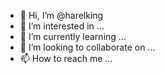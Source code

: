 - 👋 Hi, I’m @harelking
- 👀 I’m interested in ...
- 🌱 I’m currently learning ...
- 💞️ I’m looking to collaborate on ...
- 📫 How to reach me ...

<!---
harelking/harelking is a ✨ special ✨ repository because its `README.md` (this file) appears on your GitHub profile.
You can click the Preview link to take a look at your changes.
--->

